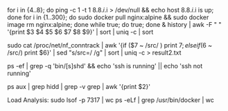 for i in {4..8}; do ping -c 1 -t 1 8.8.$i.$i > /dev/null && echo host 8.8.$i.$i is up; done
    for i in {1..300}; do sudo docker pull nginx:alpine && sudo docker image rm nginx:alpine; done
while true; do true; done &
history | awk -F "  " '{print $3 $4 $5 $6 $7 $8 $9}' | sort | uniq -c | sort

sudo cat /proc/net/nf_conntrack | awk '{if ($7 ~ /src/ ) print $7; else if ($6 ~ /src/) print $6}' | sed "s/src=/ /g" | sort | uniq -c > result2.txt

ps -ef | grep -q 'bin/[s]shd' && echo 'ssh is running' || echo 'ssh not running' 


ps aux | grep hidd  | grep -v grep | awk  '{print $2}'

Load Analysis:
sudo lsof  -p 7317 | wc
ps -eLf | grep /usr/bin/docker | wc

